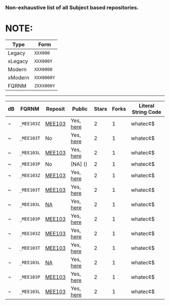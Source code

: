 ### Non-exhaustive list of all Subject based repositories.
# NOTE:
Type|Form
---|---
Legacy | `XXX000`
xLegacy | `XXX000Y`
Modern | `XXX0000`
xModern | `XXX0000Y`
FQRNM | `ZXXX000Y`

----

dB | FQRNM | Reposit | Public | Stars | Forks | Literal String Code
---|---|---|---|---|---|---
¬ | `_MEE103Z` | [MEE103](https://github.com/14BME0133/MEE103) | Yes, [here](https://14BME0133.github.io/MEE103) | 2 | 1 | whatec¢$
~ | `_MEE103T` | No | Yes, [here](https://14BME0133.github.io/MEE103) | 2 | 1 | whatec¢$
~ | `_MEE103L` | [MEE103](https://github.com/14BME0133/MEE103) | Yes, [here](https://14BME0133.github.io/MEE103) | 2 | 1 | whatec¢$
~ | `_MEE103P` | No | [NA] () | 2 | 1 | whatec¢$
¬ | `_MEE103Z` | [MEE103](https://github.com/14BME0133/MEE103) | Yes, [here](https://14BME0133.github.io/MEE103) | 2 | 1 | whatec¢$
~ | `_MEE103T` | [MEE103](https://github.com/14BME0133/MEE103) | Yes, [here](https://14BME0133.github.io/MEE103) | 2 | 1 | whatec¢$
~ | `_MEE103L` | [NA]() | Yes, [here]() | 2 | 1 | whatec¢$
¬ | `_MEE103P` | [MEE103]() | Yes, [here]() | 2 | 1 | whatec¢$
¬ | `_MEE103Z` | [MEE103](https://github.com/14BME0133/MEE103) | Yes, [here](https://14BME0133.github.io/MEE103) | 2 | 1 | whatec¢$
¬ | `_MEE103T` | [MEE103](https://github.com/14BME0133/MEE103) | Yes, [here](https://14BME0133.github.io/MEE103) | 2 | 1 | whatec¢$
¬ | `_MEE103L` | [NA]() | Yes, [here]() | 2 | 1 | whatec¢$
¬ | `_MEE103P` | [MEE103]() | Yes, [here]() | 2 | 1 | whatec¢$
¬ | `_MEE103L` | [MEE103]() | Yes, [here]() | 2 | 1 | whatec¢$
